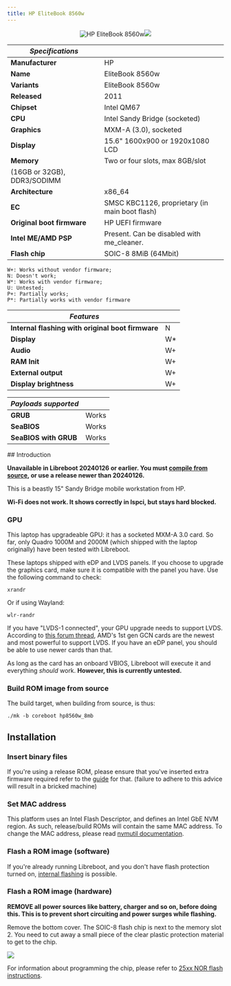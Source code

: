 ```yaml
---
title: HP EliteBook 8560w
---
```


<div class="specs">
<center>
<img tabindex=1 alt="HP EliteBook 8560w" class="p" src="https://av.libreboot.org/hp8560w/hp8560w.webp" /><span class="f"><img src="https://av.libreboot.org/hp8560w/hp8560w.webp" /></span>
</center>

| ***Specifications***       |                                                |
|----------------------------|------------------------------------------------|
| **Manufacturer**           | HP                                             |
| **Name**                   | EliteBook 8560w                                |
| **Variants**               | EliteBook 8560w                                |
| **Released**               | 2011                                           |
| **Chipset**                | Intel QM67                                     |
| **CPU**                    | Intel Sandy Bridge (socketed)                  |
| **Graphics**               | MXM-A (3.0), socketed                          |
| **Display**                | 15.6" 1600x900 or 1920x1080 LCD                |
| **Memory**                 | Two or four slots, max 8GB/slot
                               (16GB or 32GB), DDR3/SODIMM                    |
| **Architecture**           | x86_64                                         |
| **EC**                     | SMSC KBC1126, proprietary (in main boot flash) |
| **Original boot firmware** | HP UEFI firmware                               |
| **Intel ME/AMD PSP**       | Present. Can be disabled with me_cleaner.      |
| **Flash chip**             | SOIC-8 8MiB (64Mbit)                           |


```
W+: Works without vendor firmware;
N: Doesn't work;
W*: Works with vendor firmware;
U: Untested;
P+: Partially works;
P*: Partially works with vendor firmware
```

| ***Features***                                    |    |
|---------------------------------------------------|----|
| **Internal flashing with original boot firmware** | N  |
| **Display**                                       | W* |
| **Audio**                                         | W+ |
| **RAM Init**                                      | W+ |
| **External output**                               | W+ |
| **Display brightness**                            | W+ |

| ***Payloads supported***  |           |
|---------------------------|-----------|
| **GRUB**                  | Works     |
| **SeaBIOS**               | Works     |
| **SeaBIOS with GRUB**     | Works     |
</div>
## Introduction

**Unavailable in Libreboot 20240126 or earlier. You must [compile from
source](../build/), or use a release newer than 20240126.**

This is a beastly 15" Sandy Bridge mobile workstation from HP.

**Wi-Fi does not work. It shows correctly in lspci, but stays hard blocked.**

### GPU

This laptop has upgradeable GPU: it has a socketed MXM-A 3.0 card. So far,
only Quadro 1000M and 2000M (which shipped with the laptop originally) have
been tested with Libreboot.

These laptops shipped with eDP and LVDS panels. If you choose to upgrade the
graphics card, make sure it is compatible with the panel you have. Use the
following command to check:

	xrandr

Or if using Wayland:

	wlr-randr

If you have "LVDS-1 connected", your GPU upgrade needs to support LVDS.
According to [this forum thread](https://forums.macrumors.com/threads/2011-imac-graphics-card-upgrade.1596614/),
AMD's 1st gen GCN cards are the newest and most powerful to support LVDS.
If you have an eDP panel, you should be able to use newer cards than that.

As long as the card has an onboard VBIOS, Libreboot will execute it and
everything *should* work. **However, this is currently untested.**

### Build ROM image from source

The build target, when building from source, is thus:

	./mk -b coreboot hp8560w_8mb

## Installation

### Insert binary files

If you're using a release ROM, please ensure that you've inserted extra firmware
required refer to the [guide](../install/ivy_has_common) for that. (failure
to adhere to this advice will result in a bricked machine)

### Set MAC address

This platform uses an Intel Flash Descriptor, and defines an Intel GbE NVM
region. As such, release/build ROMs will contain the same MAC address. To
change the MAC address, please read [nvmutil documentation](../install/nvmutil).

### Flash a ROM image (software)

If you're already running Libreboot, and you don't have flash protection
turned on, [internal flashing](../install/) is possible.

### Flash a ROM image (hardware)

**REMOVE all power sources like battery, charger and so on, before doing this.
This is to prevent short circuiting and power surges while flashing.**

Remove the bottom cover. The SOIC-8 flash chip is next to the memory slot 2.
You need to cut away a small piece of the clear plastic protection material
to get to the chip.

![](https://av.libreboot.org/hp8560w/hp8560w_chip.webp)

For information about programming the chip, please refer to [25xx NOR flash
instructions](../install/spi).
